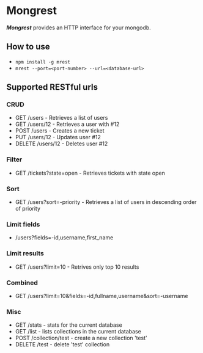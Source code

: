 # Mongrest 
_**Mongrest**_ provides an HTTP interface for your mongodb.

## How to use
* ```npm install -g mrest```
* ```mrest --port=<port-number> --url=<database-url>```

## Supported RESTful urls

### CRUD
* GET /users - Retrieves a list of users
* GET /users/12 - Retrieves a user with #12
* POST /users - Creates a new ticket
* PUT /users/12 - Updates user #12
* DELETE /users/12 - Deletes user #12

### Filter
* GET /tickets?state=open - Retrieves tickets with state open

### Sort
* GET /users?sort=-priority - Retrieves a list of users in descending order of priority

### Limit fields
* /users?fields=-id,username,first_name

### Limit results
* GET /users?limit=10 - Retrives only top 10 results

### Combined
* GET /users?limit=10&fields=-id,fullname,username&sort=-username

### Misc
* GET /stats - stats for the current database
* GET /list - lists collections in the current database
* POST /collection/test - create a new collection 'test'
* DELETE /test - delete 'test' collection
